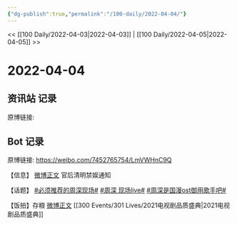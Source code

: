 ```yaml
---
{"dg-publish":true,"permalink":"/100-daily/2022-04-04/"}
---
```



<< [[100 Daily/2022-04-03\|2022-04-03]] | [[100 Daily/2022-04-05\|2022-04-05]] >>

# 2022-04-04

## 资讯站 记录

原博链接:

## Bot 记录

原博链接: https://weibo.com/7452765754/LmVWHnC9Q

【信息】
[微博正文](https://weibo.com/detail/4754650492047206) 官后清明禁娱通知

【话题】
[#必须推荐的周深现场#](https://s.weibo.com/weibo?q=%23%E5%BF%85%E9%A1%BB%E6%8E%A8%E8%8D%90%E7%9A%84%E5%91%A8%E6%B7%B1%E7%8E%B0%E5%9C%BA%23)
[#周深 现场live#](https://s.weibo.com/weibo?q=%23%E5%91%A8%E6%B7%B1%20%E7%8E%B0%E5%9C%BAlive%23)
[#周深是国漫ost御用歌手吧#](https://s.weibo.com/weibo?q=%23%E5%91%A8%E6%B7%B1%E6%98%AF%E5%9B%BD%E6%BC%ABost%E5%BE%A1%E7%94%A8%E6%AD%8C%E6%89%8B%E5%90%A7%23)

【饭拍】存粮
[微博正文](https://weibo.com/detail/4754364638692112) [[300 Events/301 Lives/2021电视剧品质盛典\|2021电视剧品质盛典]]
